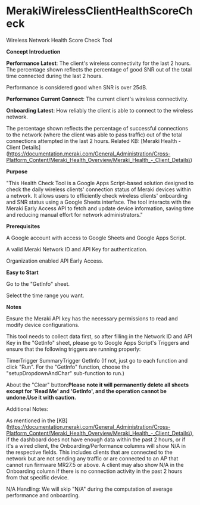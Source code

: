 # MerakiWirelessClientHealthScoreCheck
Wireless Network Health Score Check Tool									
												
												
**Concept Introduction**

**Performance Latest**: The client's wireless connectivity for the last 2 hours. The percentage shown reflects the percentage of good SNR out of the total time connected during the last 2 hours.

Performance is considered good when SNR is over 25dB.

**Performance Current Connect**: The current client's wireless connectivity.

**Onboarding Latest**: How reliably the client is able to connect to the wireless network.

The percentage shown reflects the percentage of successful connections to the network (where the client was able to pass traffic) out of the total connections attempted in the last 2 hours.
Related KB: [Meraki Health - Client Details](https://documentation.meraki.com/General_Administration/Cross-Platform_Content/Meraki_Health_Overview/Meraki_Health_-_Client_Details\)



**Purpose**

"This Health Check Tool is a Google Apps Script-based solution designed to check the daily wireless clients' connection status of Meraki devices within a network.
It allows users to efficiently check wireless clients' onboarding and SNR status using a Google Sheets interface.
The tool interacts with the Meraki Early Access API to fetch and update device information, saving time and reducing manual effort for network administrators."



**Prerequisites**

A Google account with access to Google Sheets and Google Apps Script.

A valid Meraki Network ID and API Key for authentication.

Organization enabled API Early Access.


**Easy to Start**

Go to the "GetInfo" sheet.

Select the time range you want.


**Notes**

Ensure the Meraki API key has the necessary permissions to read and modify device configurations.

This tool needs to collect data first, so after filling in the Network ID and API Key in the "GetInfo" sheet, please go to Google Apps Script's Triggers and ensure that the following triggers are running properly:

TimerTrigger
SummaryTrigger
GetInfo
(If not, just go to each function and click "Run". For the "GetInfo" function, choose the "setupDropdownAndChar" sub-function to run.)

About the "Clear" button:**Please note it will permanently delete all sheets except for 'Read Me' and 'GetInfo', and the operation cannot be undone.Use it with caution.**

Additional Notes:

As mentioned in the [KB](https://documentation.meraki.com/General_Administration/Cross-Platform_Content/Meraki_Health_Overview/Meraki_Health_-_Client_Details\), if the dashboard does not have enough data within the past 2 hours, or if it's a wired client, the Onboarding/Performance columns will show N/A in the respective fields.
This includes clients that are connected to the network but are not sending any traffic or are connected to an AP that cannot run firmware MR27.5 or above.
A client may also show N/A in the Onboarding column if there is no connection activity in the past 2 hours from that specific device.

N/A Handling:
We will skip "N/A" during the computation of average performance and onboarding.

